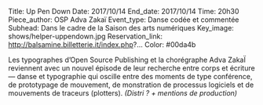 Title: Up Pen Down
Date: 2017/10/14
End_date: 2017/10/14
Time: 20h30
Piece_author: OSP
              Adva Zakaï
Event_type: Danse codée et commentée
Subhead: Dans le cadre de la Saison des arts numériques
Key_image: shows/helper-uppendown.jpg
Reservation_link: http://balsamine.billetterie.it/index.php?...
Color: #00da4b

Les typographes d’Open Source Publishing et la chorégraphe Adva ZakaÏ reviennent avec un nouvel épisode de leur recherche entre corps et écriture — danse et typographie qui oscille entre des
moments de type conférence, de prototypage de mouvement, de monstration de processus logiciels et de mouvements de traceurs (plotters).
*(Distri ? + mentions de production)*
